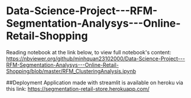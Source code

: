 # Data-Science-Project---RFM-Segmentation-Analysys---Online-Retail-Shopping
Reading notebook at the link below, to view full notebook's content:
https://nbviewer.org/github/minhquan23102000/Data-Science-Project---RFM-Segmentation-Analysys---Online-Retail-Shopping/blob/master/RFM_ClusteringAnalysis.ipynb


##Deployment
Application made with streamlit is available on heroku via this link: https://segmentation-retail-store.herokuapp.com/
